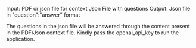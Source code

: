 Input: PDF or json file for context
       Json File with questions
Output: Json file in "question":"answer" format

The questions in the json file will be answered through the content present in the PDF/Json context file.
Kindly pass the openai_api_key to run the application.
